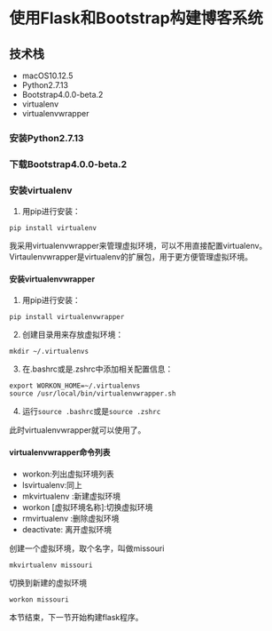 # 使用Flask和Bootstrap构建博客系统

## 技术栈

- macOS10.12.5
- Python2.7.13
- Bootstrap4.0.0-beta.2
- virtualenv
- virtualenvwrapper

### 安装Python2.7.13

### 下载Bootstrap4.0.0-beta.2

### 安装virtualenv

1. 用pip进行安装：

```shell
pip install virtualenv
```

我采用virtualenvwrapper来管理虚拟环境，可以不用直接配置virtualenv。Virtaulenvwrapper是virtualenv的扩展包，用于更方便管理虚拟环境。

#### 安装virtualenvwrapper

1. 用pip进行安装：

```shell
pip install virtualenvwrapper
```

2. 创建目录用来存放虚拟环境：

```shell
mkdir ~/.virtualenvs
```

3. 在.bashrc或是.zshrc中添加相关配置信息：

```shell
export WORKON_HOME=~/.virtualenvs
source /usr/local/bin/virtualenvwrapper.sh
```

4. 运行`source .bashrc`或是`source .zshrc`

此时virtualenvwrapper就可以使用了。

#### virtualenvwrapper命令列表

- workon:列出虚拟环境列表
- lsvirtualenv:同上
- mkvirtualenv :新建虚拟环境
- workon [虚拟环境名称]:切换虚拟环境
- rmvirtualenv :删除虚拟环境
- deactivate: 离开虚拟环境

创建一个虚拟环境，取个名字，叫做missouri

```shell
mkvirtualenv missouri
```

切换到新建的虚拟环境
```shell
workon missouri
```

本节结束，下一节开始构建flask程序。